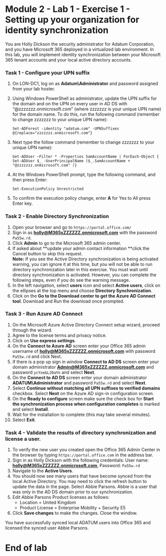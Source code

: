 # Module 2 - Lab 1 - Exercise 1 - Setting up your organization for identity synchronization 

You are Holly Dickson the security administrator for Adatum Corporation, and you have Microsoft 365 deployed in a virtualized lab environment. In this lab, you will implement identity synchronization between your Microsoft 365 tenant accounts and your local active directory accounts.

### Task 1 - Configure your UPN suffix

1.	On LON-DC1, log on as **Adatum\Administrator** and password assigned from your lab hoster.
2.	Using Windows PowerShell as administrator, update the UPN suffix for the domain and on the UPN on every user in AD DS with “@zzzzzzz.onmicrosoft.com” (where zzzzzzz is your unique UPN name) for the domain name. To do this, run the following command (remember to change zzzzzzz to your unique UPN name):

    	Set-ADForest -identity "adatum.com" -UPNSuffixes @{replace="zzzzzzz.onmicrosoft.com"}  
3.	Next type the follow command (remember to change zzzzzzz to your unique UPN name): 

		Get-ADUser –Filter * -Properties SamAccountName | ForEach-Object { Set-ADUser $_ -UserPrincipalName ($_.SamAccountName + "@zzzzzzz.onmicrosoft.com" )}
4.	At the Windows PowerShell prompt, type the following command, and then press Enter:

		Set-ExecutionPolicy Unrestricted  
5.	To confirm the execution policy change, enter **A** for Yes to All press Enter key.
 
### Task 2 - Enable Directory Synchronization

1.	Open your browser and go to `https://portal.office.com/`   
2.	Sign in as **holly@M365xZZZZZZ.onmicrosoft.com** with the password `Pa55w.rd`.    
3.	Click **Admin** to go to the Microsoft 365 admin center.
4.	If asked about **update your admin contact information **click the Cancel button to skip this request.  
	**Note:** If you see the Active Directory synchronization is being activated warning, you can ignore it at this time, but you will not be able to run directory synchronization later in this exercise. You must wait until directory synchronization is activated. However, you can complete the following steps, even if you do see the warning message.  
5.	In the left navigation, select **users** icon and select **Active users**, click on the ellipses at the top menu and choose **Directory Synchronization**.   
6.	Click on the **Go to the Download center to get the Azure AD Connect tool**.   Download and Run the download once prompted.
    
### Task 3 - Run Azure AD Connect

1.	On the Microsoft Azure Active Directory Connect setup wizard, proceed through the wizard. 
2.	Agree to the license terms and privacy notice.
3.	Click on **Use express settings**.   
4.	On the **Connect to Azure AD** screen enter your Office 365 admin username of 
**holly@M365xZZZZZZ.onmicrosoft.com** with password `Pa55w.rd` and click Next.   
5.	If there is a pop up sign in window **Connect to AD DS** screen enter your domain administrator **Admin@M365xZZZZZZ.onmicrosoft.com** and password `ycYoe&L20a%%` and select **Next**.   
6.	On the **Connect to AD DS** screen enter your domain administrator **ADATUM\Administrator** and password `Pa55w.rd` and select **Next**.
7.	Select **Continue without matching all UPN suffixes to verified domains** checkbox. Select **Next** on the Azure AD sign-in configuration screen.   
8.	On the **Ready to configure** screen make sure the check box for **Start the synchronization process when configuration completes** is marked and select **Install**.   
9.	Wait for the installation to complete (this may take several minutes).   
10.	Select **Exit**.   

### Task 4 - Validate the results of directory synchronization and license a user. 

1.	To verify the new user you created open the Office 365 Admin Center in the browser by typing `https://portal.office.com` in the address bar.  
2.	Sign in as Holly Dickson with the following credentials:  User name: **holly@M365xZZZZZZ.onmicrosoft.com**, Password: `Pa55w.rd`  
3.	Navigate to the **Active Users**.  
4.	You should now see many users that have become synced from the local Active Directory.  You may need to click the refresh button to update the data in the page.  Select Abbie Parsons.  Abbie is a user that was only in the AD DS domain prior to our synchronization. 
5.	Edit Abbie Parsons Product licenses as follows: 
	- Location = United Kingdom
	- Product License = Enterprise Mobility + Security E5
6.	Click **Save changes** to make the changes. Close the window.

You have successfully synced local ADATUM users into Office 365 and licensed the synced user Abbie Parsons.

# End of lab  

 
